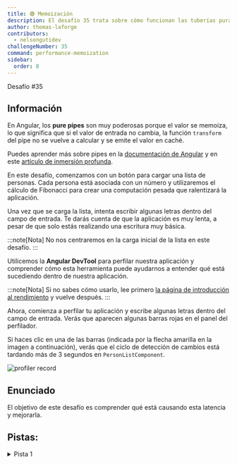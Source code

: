 ```yaml
---
title: 🟢 Memoización
description: El desafío 35 trata sobre cómo funcionan las tuberías puras
author: thomas-laforge
contributors:
  - nelsongutidev
challengeNumber: 35
command: performance-memoization
sidebar:
  order: 8
---
```


<div class="chip">Desafío #35</div>

## Información

En Angular, los <b>pure pipes</b> son muy poderosas porque el valor se memoiza, lo que significa que si el valor de entrada no cambia, la función `transform` del pipe no se vuelve a calcular y se emite el valor en caché.

Puedes aprender más sobre pipes en la [documentación de Angular](https://angular.dev/guide/pipes) y en este [artículo de inmersión profunda](https://medium.com/ngconf/deep-dive-into-angular-pipes-c040588cd15d).

En este desafío, comenzamos con un botón para cargar una lista de personas. Cada persona está asociada con un número y utilizaremos el cálculo de Fibonacci para crear una computación pesada que ralentizará la aplicación.

Una vez que se carga la lista, intenta escribir algunas letras dentro del campo de entrada. Te darás cuenta de que la aplicación es muy lenta, a pesar de que solo estás realizando una escritura muy básica.

:::note[Nota]
No nos centraremos en la carga inicial de la lista en este desafío.
:::

Utilicemos la <b>Angular DevTool</b> para perfilar nuestra aplicación y comprender cómo esta herramienta puede ayudarnos a entender qué está sucediendo dentro de nuestra aplicación.

:::note[Nota]
Si no sabes cómo usarlo, lee primero [la página de introducción al rendimiento](/es/challenges/performance/) y vuelve después.
:::

Ahora, comienza a perfilar tu aplicación y escribe algunas letras dentro del campo de entrada. Verás que aparecen algunas barras rojas en el panel del perfilador.

Si haces clic en una de las barras (indicada por la flecha amarilla en la imagen a continuación), verás que el ciclo de detección de cambios está tardando más de 3 segundos en `PersonListComponent`.

![profiler record](../../../../../assets/performance/35/memoize-profiler.png 'Registro del perfilador')

## Enunciado

El objetivo de este desafío es comprender qué está causando esta latencia y mejorarla.

## Pistas:

<details>
  <summary>Pista 1</summary>

Utiliza `Pipes` para memoizar el cálculo de Fibonacci.

</details>
